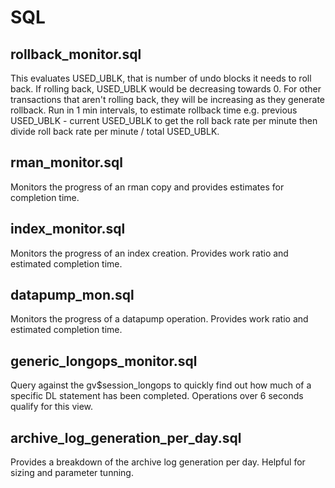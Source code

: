 # SQL

## rollback_monitor.sql
This evaluates USED_UBLK, that is number of undo blocks it needs to roll back. If rolling back, USED_UBLK would be decreasing towards 0. For other transactions that aren't rolling back, they will be increasing as they generate rollback. Run in 1 min intervals, to estimate rollback time e.g. previous USED_UBLK - current USED_UBLK to get the roll back rate per minute then divide roll back rate per minute / total USED_UBLK.

## rman_monitor.sql
Monitors the progress of an rman copy and provides estimates for completion time. 

## index_monitor.sql
Monitors the progress of an index creation. Provides work ratio and estimated completion time. 

## datapump_mon.sql
Monitors the progress of a datapump operation. Provides work ratio and estimated completion time. 

## generic_longops_monitor.sql
Query against the gv$session_longops to quickly find out how much of a specific DL statement has been completed. Operations over 6 seconds qualify for this view.

## archive_log_generation_per_day.sql
Provides a breakdown of the archive log generation per day. Helpful for sizing and parameter tunning. 
